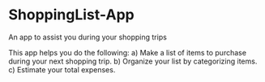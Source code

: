 # ShoppingList-App
An app to assist you during your shopping trips

This app helps you do the following:
a) Make a list of items to purchase during your next shopping trip. 
b) Organize your list by categorizing items. 
c) Estimate your total expenses.
